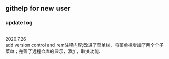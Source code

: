 ## githelp for new user
### update log
<br>
2020.7.26 
<br>
add version control and rem注释内容;改进了菜单栏，将菜单栏增加了两个个子菜单；完善了远程仓库的显示，添加，取关功能.
<br>
<br>